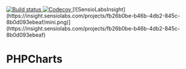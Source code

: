 <a href="https://travis-ci.org/joshavg/PHPCharts">
    <img src="https://travis-ci.org/joshavg/PHPCharts.svg?branch=master" alt="Build status">
</a>
<a href="https://codecov.io/gh/joshavg/PHPCharts">
  <img src="https://codecov.io/gh/joshavg/PHPCharts/branch/master/graph/badge.svg" alt="Codecov">
</a>
[![SensioLabsInsight](https://insight.sensiolabs.com/projects/fb26b0be-b46b-4db2-845c-8b0d093ebeaf/mini.png)](https://insight.sensiolabs.com/projects/fb26b0be-b46b-4db2-845c-8b0d093ebeaf)

# PHPCharts

